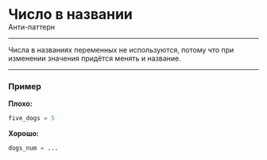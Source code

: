 
<div>
    <h1 style="margin: 0;">Число в названии</h1>
    <p style="margin: 0;">Анти-паттерн</p>
</div>

***

Числа в названиях переменных не используются, потому что при изменении значения придётся менять и название.

***

### Пример 

**Плохо:**
```python
five_dogs = 5
```
**Хорошо:**
```python
dogs_num = ...
```

